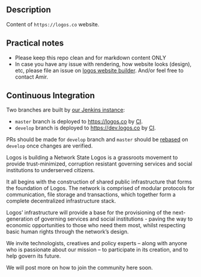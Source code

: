 ## Description

Content of `https://logos.co` website. 

## Practical notes
- Please keep this repo clean and for markdown content ONLY
- In case you have any issue with rendering, how website looks (design), etc, please file an issue on [logos website builder](https://github.com/acid-info/logos-site-builder/issues). And/or feel free to contact Amir.

## Continuous Integration

Two branches are built by [our Jenkins instance](https://ci.infra.status.im/):

* `master` branch is deployed to https://logos.co by [CI](https://ci.infra.status.im/job/website/job/logos.co/).
* `develop` branch is deployed to https://dev.logos.co by [CI](https://ci.infra.status.im/job/website/job/dev.logos.co/).

PRs should be made for `develop` branch and `master` should be [rebased](https://git-scm.com/book/en/v2/Git-Branching-Rebasing) on `develop` once changes are verified.

Logos is building a Network State
Logos is a grassroots movement to provide trust-minimized, corruption resistant governing services and social institutions to underserved citizens.

It all begins with the construction of shared public infrastructure that forms the foundation of Logos. The network is comprised of modular protocols for communication, file storage and transactions, which together form a complete decentralized infrastructure stack.

Logos’ infrastructure will provide a base for the provisioning of the next-generation of governing services and social institutions - paving the way to economic opportunities to those who need them most, whilst respecting basic human rights through the network’s design.

We invite technologists, creatives and policy experts – along with anyone who is passionate about our mission – to participate in its creation, and to help govern its future.

We will post more on how to join the community here soon.
